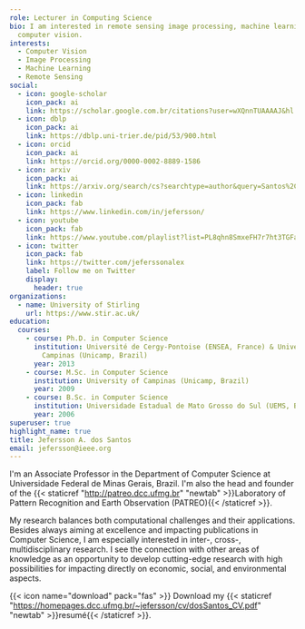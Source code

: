 ```yaml
---
role: Lecturer in Computing Science
bio: I am interested in remote sensing image processing, machine learning and
  computer vision.
interests:
  - Computer Vision
  - Image Processing
  - Machine Learning
  - Remote Sensing
social:
  - icon: google-scholar
    icon_pack: ai
    link: https://scholar.google.com.br/citations?user=wXQnnTUAAAAJ&hl
  - icon: dblp
    icon_pack: ai
    link: https://dblp.uni-trier.de/pid/53/900.html
  - icon: orcid
    icon_pack: ai
    link: https://orcid.org/0000-0002-8889-1586
  - icon: arxiv
    icon_pack: ai
    link: https://arxiv.org/search/cs?searchtype=author&query=Santos%2C+J+A+d
  - icon: linkedin
    icon_pack: fab
    link: https://www.linkedin.com/in/jefersson/
  - icon: youtube
    icon_pack: fab
    link: https://www.youtube.com/playlist?list=PL8qhn8SmxeFH7r7ht3TGFahT8h4uzGHoc
  - icon: twitter
    icon_pack: fab
    link: https://twitter.com/jeferssonalex
    label: Follow me on Twitter
    display:
      header: true
organizations:
  - name: University of Stirling
    url: https://www.stir.ac.uk/
education:
  courses:
    - course: Ph.D. in Computer Science
      institution: Université de Cergy-Pontoise (ENSEA, France) & University of
        Campinas (Unicamp, Brazil)
      year: 2013
    - course: M.Sc. in Computer Science
      institution: University of Campinas (Unicamp, Brazil)
      year: 2009
    - course: B.Sc. in Computer Science
      institution: Universidade Estadual de Mato Grosso do Sul (UEMS, Brazil)
      year: 2006
superuser: true
highlight_name: true
title: Jefersson A. dos Santos
email: jefersson@ieee.org
---
```


I'm an Associate Professor in the Department of Computer Science at Universidade Federal de Minas Gerais, Brazil. I'm also the head and founder of the {{< staticref "http://patreo.dcc.ufmg.br" "newtab" >}}Laboratory of Pattern Recognition and Earth Observation (PATREO){{< /staticref >}}.

My research balances both computational challenges and their applications. Besides always aiming at excellence and impacting publications in Computer Science, I am especially interested in inter-, cross-, multidisciplinary research. I see the connection with other areas of knowledge as an opportunity to develop cutting-edge research with high possibilities for impacting directly on economic, social, and environmental aspects.

{{< icon name="download" pack="fas" >}} Download my {{< staticref "https://homepages.dcc.ufmg.br/~jefersson/cv/dosSantos_CV.pdf" "newtab" >}}resumé{{< /staticref >}}.
